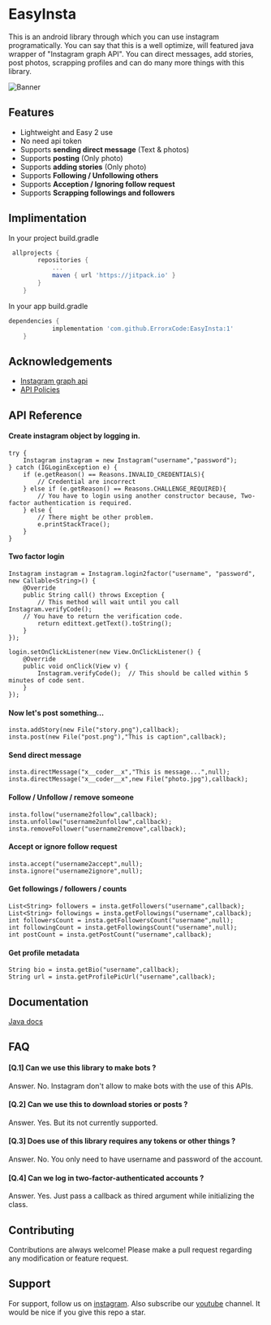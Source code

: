 
# EasyInsta
This is an android library through which you can use instagram programatically. You can say that this is a well optimize, will featured java wrapper of "Instagram graph API". You can direct messages, add stories, post photos, scrapping profiles and can do many more things with this library.

![Banner](https://vinyl-state.com/wp-content/uploads/2020/12/instagram-logo2.jpg)

## Features

- Lightweight and Easy 2 use
- No need api token
- Supports **sending direct message** (Text & photos)
- Supports **posting** (Only photo)
- Supports **adding stories** (Only photo)
- Supports **Following / Unfollowing others**
- Supports **Acception / Ignoring follow request**
- Supports **Scrapping followings and followers**

## Implimentation
 In your project build.gradle
```groovy
 allprojects {
		repositories {
			...
			maven { url 'https://jitpack.io' }
		}
	}
```
In your app build.gradle
```groovy
dependencies {
	        implementation 'com.github.ErrorxCode:EasyInsta:1'
	}
```



## Acknowledgements

 - [Instagram graph api](https://developers.facebook.com/docs/instagram-api/)
 - [API Policies](https://developers.facebook.com/devpolicy/)


## API Reference

#### Create instagram object by logging in.
```
try {
    Instagram instagram = new Instagram("username","password");
} catch (IGLoginException e) {
    if (e.getReason() == Reasons.INVALID_CREDENTIALS){
        // Credential are incorrect
    } else if (e.getReason() == Reasons.CHALLENGE_REQUIRED){
        // You have to login using another constructor because, Two-factor authentication is required.
    } else {
        // There might be other problem.
        e.printStackTrace();
    }
}
```

#### Two factor login
```
Instagram instagram = Instagram.login2factor("username", "password", new Callable<String>() {
    @Override
    public String call() throws Exception {
        // This method will wait until you call Instagram.verifyCode();
	// You have to return the verification code.
        return edittext.getText().toString();
    }
});

login.setOnClickListener(new View.OnClickListener() {
    @Override
    public void onClick(View v) {
        Instagram.verifyCode();  // This should be called within 5 minutes of code sent.
    }
});
```

#### Now let's post something...
```
insta.addStory(new File("story.png"),callback);
insta.post(new File("post.png"),"This is caption",callback);
```

#### Send direct message
```
insta.directMessage("x__coder__x","This is message...",null);
insta.directMessage("x__coder__x",new File("photo.jpg"),callback);
```

#### Follow / Unfollow / remove someone
```
insta.follow("username2follow",callback);
insta.unfollow("username2unfollow",callback);
insta.removeFollower("username2remove",callback);

```

#### Accept or ignore follow request
```
insta.accept("username2accept",null);
insta.ignore("username2ignore",null);
```

#### Get followings / followers / counts
```
List<String> followers = insta.getFollowers("username",callback);
List<String> followings = insta.getFollowings("username",callback);
int followersCount = insta.getFollowersCount("username",null);
int followingCount = insta.getFollowingsCount("username",null);
int postCount = insta.getPostCount("username",callback);
```

#### Get profile metadata
```
String bio = insta.getBio("username",callback);
String url = insta.getProfilePicUrl("username",callback);
```
## Documentation

[Java docs](https://errorxcode.github.io/docs/easyinsta/index.html)


## FAQ

#### [Q.1] Can we use this library to make bots ?

Answer. No. Instagram don't allow to make bots with the use of this APIs.

#### [Q.2] Can we use this to download stories or posts ?

Answer. Yes. But its not currently supported.

#### [Q.3] Does use of this library requires any tokens or other things  ?

Answer. No. You only need to have username and password of the account.

#### [Q.4] Can we log in two-factor-authenticated accounts ?

Answer. Yes. Just pass a callback as thired argument while initializing the class.



## Contributing

Contributions are always welcome! Please make a pull request regarding any modification or feature request.


## Support

For support, follow us on [instagram](https://www.instagram.com/andro.developer).
 Also subscribe our [youtube](https://www.youtube.com/channel/UCcQS2F6LXAyuE_RXoIQxkMA) channel.
 It would be nice if you give this repo a star.

